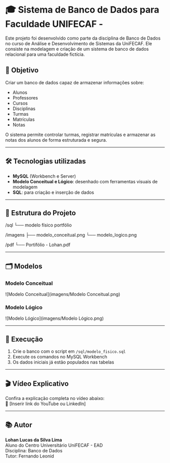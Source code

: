# 🎓 Sistema de Banco de Dados para Faculdade UNIFECAF - 

Este projeto foi desenvolvido como parte da disciplina de Banco de Dados no curso de Análise e Desenvolvimento de Sistemas da UniFECAF. Ele consiste na modelagem e criação de um sistema de banco de dados relacional para uma faculdade fictícia.

## 🧠 Objetivo

Criar um banco de dados capaz de armazenar informações sobre:

- Alunos
- Professores
- Cursos
- Disciplinas
- Turmas
- Matrículas
- Notas

O sistema permite controlar turmas, registrar matrículas e armazenar as notas dos alunos de forma estruturada e segura.

---

## 🛠️ Tecnologias utilizadas

- **MySQL** (Workbench e Server)
- **Modelo Conceitual e Lógico**: desenhado com ferramentas visuais de modelagem
- **SQL**: para criação e inserção de dados

---

## 📁 Estrutura do Projeto

/sql
└── modelo físico portfólio

/imagens
├── modelo_conceitual.png
└── modelo_logico.png

/pdf
└── Portifólio - Lohan.pdf

---

## 🗂️ Modelos

### Modelo Conceitual
![Modelo Conceitual](imagens/Modelo Conceitual.png)

### Modelo Lógico
![Modelo Lógico](imagens/Modelo Lógico.png)

---

## 💾 Execução

1. Crie o banco com o script em `/sql/modelo_fisico.sql`
2. Execute os comandos no MySQL Workbench
3. Os dados iniciais já estão populados nas tabelas

---

## 🎬 Vídeo Explicativo

Confira a explicação completa no vídeo abaixo:  
🔗 [Inserir link do YouTube ou LinkedIn]

---

## 📚 Autor

**Lohan Lucas da Silva Lima**  
Aluno do Centro Universitário UniFECAF - EAD  
Disciplina: Banco de Dados  
Tutor: Fernando Leonid

